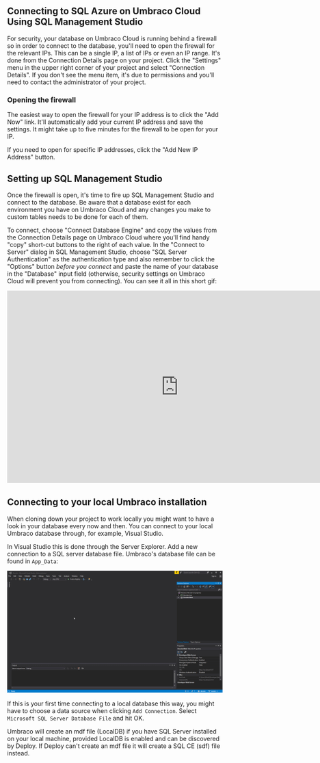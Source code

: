 ## Connecting to SQL Azure on Umbraco Cloud Using SQL Management Studio
For security, your database on Umbraco Cloud is running behind a firewall so in order to connect to the database, you'll need to open the firewall for the relevant IPs. This can be a single IP, a list of IPs or even an IP range. It's done from the Connection Details page on your project. Click the "Settings" menu in the upper right corner of your project and select "Connection Details". If you don't see the menu item, it's due to permissions and you'll need to contact the administrator of your project.

### Opening the firewall
The easiest way to open the firewall for your IP address is to click the "Add Now" link. It'll automatically add your current IP address and save the settings. It might take up to five minutes for the firewall to be open for your IP.

If you need to open for specific IP addresses, click the "Add New IP Address" button.

## Setting up SQL Management Studio
Once the firewall is open, it's time to fire up SQL Management Studio and connect to the database. Be aware that a database exist for each environment you have on Umbraco Cloud and any changes you make to custom tables needs to be done for each of them.

To connect, choose "Connect Database Engine" and copy the values from the Connection Details page on Umbraco Cloud where you'll find handy "copy" short-cut buttons to the right of each value. In the "Connect to Server" dialog in SQL Management Studio, choose "SQL Server Authentication" as the authentication type and also remember to click the "Options" button *before you connect* and paste the name of your database in the "Database" input field (otherwise, security settings on Umbraco Cloud will prevent you from connecting). You can see it all in this short gif:

<iframe width="800" height="450" src="https://www.youtube.com/embed/f3YIEHGHZB4?rel=0" frameborder="0" allow="autoplay; encrypted-media" allowfullscreen></iframe>

## Connecting to your local Umbraco installation
When cloning down your project to work locally you might want to have a look in your database every now and then. You can connect to your local Umbraco database through, for example, Visual Studio.

In Visual Studio this is done through the Server Explorer. Add a new connection to a SQL server database file. Umbraco's database file can be found in `App_Data`:

![Connecting to Umbraco.mdf in Visual Studio](images/connect-via-vsstudio.gif)

If this is your first time connecting to a local database this way, you might have to choose a data source when clicking `Add Connection`. Select `Microsoft SQL Server Database File` and hit OK.

Umbraco will create an mdf file (LocalDB) if you have SQL Server installed on your local machine, provided LocalDB is enabled and can be discovered by Deploy. If Deploy can't create an mdf file it will create a SQL CE (sdf) file instead. 